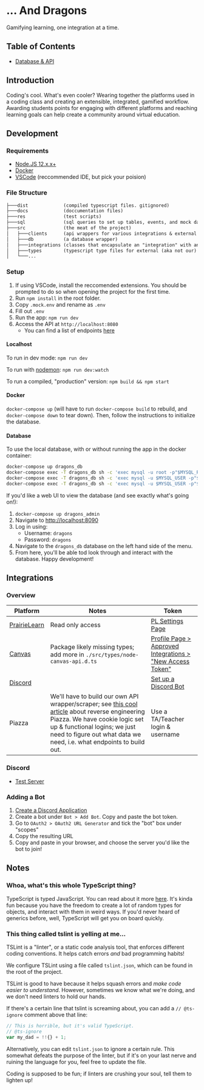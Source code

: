 # ... And Dragons

Gamifying learning, one integration at a time.

## Table of Contents

- [Database & API](./docs/ARCHITECTURE.md)

## Introduction

Coding's cool. What's even cooler? Wearing together the platforms used in a coding class and creating an extensible, integrated, gamified workflow. Awarding students points for engaging with different platforms and reaching learning goals can help create a community around virtual education.

## Development

### Requirements

- [Node.JS 12.x.x+](https://nodejs.org/en/download/)
- [Docker](https://docs.docker.com/engine/install/)
- [VSCode](https://code.visualstudio.com/download) (reccommended IDE, but pick your poision)

### File Structure

```txt
├───dist             (compiled typescript files. gitignored)
├───docs             (doccumentation files)
├───res              (test scripts)
├───sql              (sql queries to set up tables, events, and mock data)
├───src              (the meat of the project)
│   ├───clients      (api wrappers for various integrations & external apis)
│   ├───db           (a database wrapper)
│   ├───integrations (classes that encapsulate an "integration" with another platform)
│   ├───types        (typescript type files for external (aka not our) modules)
│   └───...
```

### Setup

1. If using VSCode, install the reccomended extensions. You should be prompted to do so when opening the project for the first time.
2. Run `npm install` in the root folder.
3. Copy `.mock.env` and rename as `.env`
4. Fill out `.env`
5. Run the app: `npm run dev`
6. Access the API at `http://localhost:8080`
   - You can find a list of endpoints [here](./docs/ARCHITECTURE.md#api)

#### Localhost

To run in dev mode: `npm run dev`

To run with [nodemon](https://nodemon.io/): `npm run dev:watch`

To run a compiled, "production" version: `npm build && npm start`

#### Docker

`docker-compose up` (will have to run `docker-compose build` to rebuild, and `docker-compose down` to tear down). Then, follow the instructions to initialize the database.

#### Database

To use the local database, with or without running the app in the docker container:

```bash
docker-compose up dragons_db
docker-compose exec -T dragons_db sh -c 'exec mysql -u root -p"$MYSQL_ROOT_PASSWORD" -D $MYSQL_DATABASE' < ./sql/tables.sql
docker-compose exec -T dragons_db sh -c 'exec mysql -u $MYSQL_USER -p"$MYSQL_PASSWORD" -D $MYSQL_DATABASE' < ./sql/events.sql
docker-compose exec -T dragons_db sh -c 'exec mysql -u $MYSQL_USER -p"$MYSQL_PASSWORD" -D $MYSQL_DATABASE' < ./sql/mocks.sql
```

If you'd like a web UI to view the database (and see exactly what's going on!):

1. `docker-compose up dragons_admin`
2. Navigate to <http://localhost:8090>
3. Log in using:
   - Username: `dragons`
   - Password: `dragons`
4. Navigate to the `dragons_db` database on the left hand side of the menu.
5. From here, you'll be able tod look through and interact with the database. Happy development!

## Integrations

### Overview

| Platform                                                           | Notes                                                                                                                                                                                                                                                                                                 | Token                                                                                               |
| ------------------------------------------------------------------ | ----------------------------------------------------------------------------------------------------------------------------------------------------------------------------------------------------------------------------------------------------------------------------------------------------- | --------------------------------------------------------------------------------------------------- |
| [PrairieLearn](https://prairielearn.readthedocs.io/en/latest/api/) | Read only access                                                                                                                                                                                                                                                                                      | [PL Settings Page](https://ca.prairielearn.org/pl/settings)                                         |
| [Canvas](https://canvas.instructure.com/doc/api/)                  | Package likely missing types; add more in `./src/types/node-canvas-api.d.ts`                                                                                                                                                                                                                          | [Profile Page > Approved Integrations > "New Access Token"](https://canvas.ubc.ca/profile/settings) |
| [Discord](https://discordjs.guide/)                                |                                                                                                                                                                                                                                                                                                       | [Set up a Discord Bot](https://discordjs.guide/preparations/setting-up-a-bot-application.html)      |
| Piazza                                                             | We'll have to build our own API wrapper/scraper; see [this cool article](https://hfaran.me/posts/reverse-engineering-piazzas-api/) about reverse engineering Piazza. We have cookie logic set up & functional logins; we just need to figure out what data we need, i.e. what endpoints to build out. | Use a TA/Teacher login & username                                                                   |

### Discord

- [Test Server](https://discord.gg/Fk3tk3n)

### Adding a Bot

1. [Create a Discord Application](https://discord.com/developers/applications)
2. Create a bot under `Bot > Add Bot`. Copy and paste the bot token.
3. Go to `OAuth2 > OAuth2 URL Generator` and tick the "bot" box under "scopes"
4. Copy the resulting URL
5. Copy and paste in your browser, and choose the server you'd like the bot to join!

## Notes

### Whoa, what's this whole TypeScript thing?

TypeScript is typed JavaScript. You can read about it more [here](https://www.typescriptlang.org/docs/handbook/typescript-in-5-minutes.html). It's kinda fun because you have the freedom to create a lot of random types for objects, and interact with them in weird ways. If you'd never heard of generics before, well, TypeScript will get you on board quickly.

### This thing called tslint is yelling at me...

TSLint is a "linter", or a static code analysis tool, that enforces different coding conventions. It helps catch errors _and_ bad programming habits!

We configure TSLint using a file called `tslint.json`, which can be found in the root of the project.

TSLint is good to have because it helps squash errors and _make code easier to understand_. However, sometimes we know what we're doing, and we don't need linters to hold our hands.

If there's a certain line that tslint is screaming about, you can add a `// @ts-ignore` comment above that line:

```ts
// This is horrible, but it's valid TypeScript.
// @ts-ignore
var my_dad = !!{} + 1;
```

Alternatively, you can edit `tslint.json` to ignore a certain rule. This somewhat defeats the purpose of the linter, but if it's on your last nerve and ruining the language for you, feel free to update the file.

Coding is supposed to be fun; if linters are crushing your soul, tell them to lighten up!

